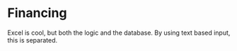 # Financing

Excel is cool, but both the logic and the database.
By using text based input, this is separated.
